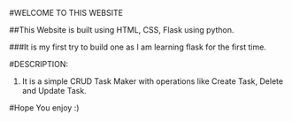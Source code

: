 #WELCOME TO THIS WEBSITE

##This Website is built using HTML, CSS, Flask using python.

###It is my first try to build one as I am learning flask for the first time.

#DESCRIPTION:
1. It is a simple CRUD Task Maker with operations like Create Task, Delete and Update Task.

#Hope You enjoy :)
